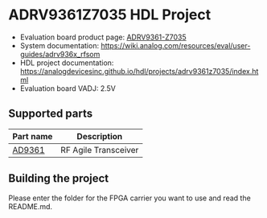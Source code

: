 # ADRV9361Z7035 HDL Project

- Evaluation board product page: [ADRV9361-Z7035](https://www.analog.com/adrv9361-z7035)
- System documentation: https://wiki.analog.com/resources/eval/user-guides/adrv936x_rfsom
- HDL project documentation: https://analogdevicesinc.github.io/hdl/projects/adrv9361z7035/index.html
- Evaluation board VADJ: 2.5V

## Supported parts

| Part name                               | Description                                               |
|-----------------------------------------|-----------------------------------------------------------|
| [AD9361](https://www.analog.com/AD9361) | RF Agile Transceiver                                      |

## Building the project

Please enter the folder for the FPGA carrier you want to use and read the README.md.
